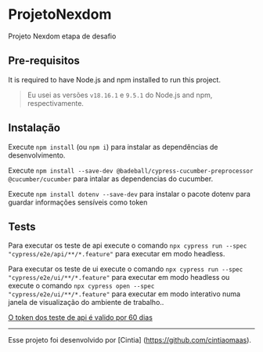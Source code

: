 # ProjetoNexdom

Projeto Nexdom etapa de desafio

## Pre-requisitos

It is required to have Node.js and npm installed to run this project.

> Eu usei as versões `v18.16.1` e `9.5.1` do Node.js and npm, respectivamente. 

## Instalação

Execute `npm install` (ou `npm i`) para instalar as dependências de desenvolvimento.

Execute `npm install --save-dev @badeball/cypress-cucumber-preprocessor @cucumber/cucumber` para intalar as dependencias do cucumber.

Execute `npm install dotenv --save-dev` para instalar o pacote dotenv para guardar informações sensíveis como token

## Tests

Para executar os teste de api execute o comando `npx cypress run --spec "cypress/e2e/api/**/*.feature"` para executar em modo headless.

Para executar os teste de ui execute o comando `npx cypress run --spec "cypress/e2e/ui/**/*.feature"` para executar em modo headless ou 
execute o comando `npx cypress open --spec "cypress/e2e/ui/**/*.feature"` para executar em modo interativo numa janela de visualização do ambiente de trabalho..


[O token dos teste de api é valido por 60 dias]()
___

Esse projeto foi desenvolvido por [Cintia] (https://github.com/cintiaomaas).